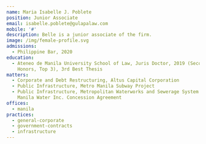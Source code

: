 ```yaml
---
name: Maria Isabelle J. Poblete
position: Junior Associate
email: isabelle.poblete@gulapalaw.com
mobile: '#'
description: Belle is a junior associate of the firm.
image: /img/female-profile.svg
admissions:
  - Philippine Bar, 2020
education:
  - Ateneo de Manila University School of Law, Juris Doctor, 2019 (Second
    Honors, Top 3), 3rd Best Thesis
matters:
  - Corporate and Debt Restructuring, Altus Capital Corporation
  - Public Infrastructure, Metro Manila Subway Project
  - Public Infrastructure, Metropolitan Waterworks and Sewerage System and
    Manila Water Inc. Concession Agreement
offices:
  - manila
practices:
  - general-corporate
  - government-contracts
  - infrastructure
---
```

